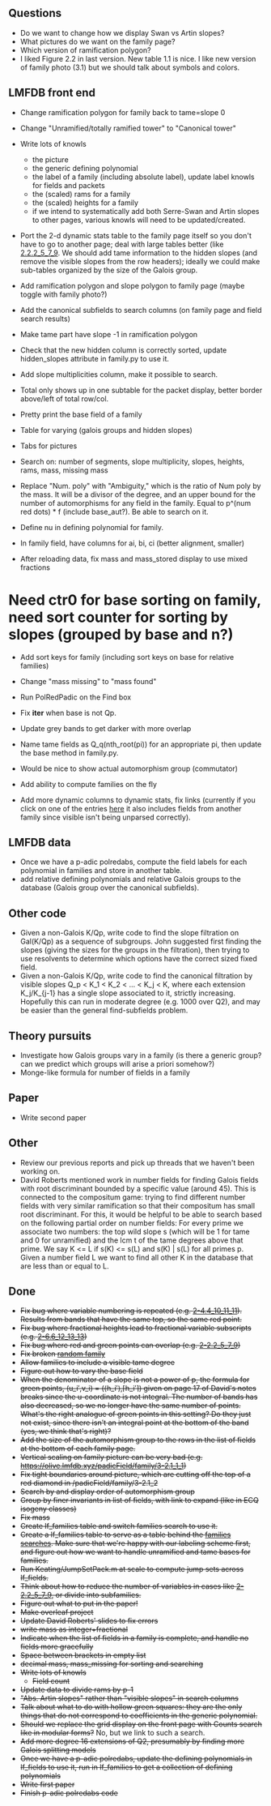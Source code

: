 
## Questions

 * Do we want to change how we display Swan vs Artin slopes?
 * What pictures do we want on the family page?
 * Which version of ramification polygon?
* I liked Figure 2.2 in last version.  New table 1.1 is nice.  I like new version of family photo (3.1) but we should talk about symbols and colors.

## LMFDB front end

 * Change ramification polygon for family back to tame=slope 0
 * Change "Unramified/totally ramified tower" to "Canonical tower"
 * Write lots of knowls
   * the picture
   * the generic defining polynomial
   * the label of a family (including absolute label), update label knowls for fields and packets
   * the (scaled) rams for a family
   * the (scaled) heights for a family
   * if we intend to systematically add both Serre-Swan and Artin slopes to other pages, various knowls will need to be updated/created.

 * Port the 2-d dynamic stats table to the family page itself so you don't have to go to another page; deal with large tables better (like [2.2.2_5_7_9](https://olive.lmfdb.xyz/padicField/dynamic_stats?p=2&n=16&visible_quantifier=exactly&visible=[2,+7%2F2,+9%2F2,+11%2F2]&col1=slopes&totals1=yes&col2=galois_label&totals2=yes&proportions=none).  We should add tame information to the hidden slopes (and remove the visible slopes from the row headers); ideally we could make sub-tables organized by the size of the Galois group.
 * Add ramification polygon and slope polygon to family page (maybe toggle with family photo?)
 * Add the canonical subfields to search columns (on family page and field search results)
 * Make tame part have slope -1 in ramification polygon
 * Check that the new hidden column is correctly sorted, update hidden_slopes attribute in family.py to use it.
 * Add slope multiplicities column, make it possible to search.
 * Total only shows up in one subtable for the packet display, better border above/left of total row/col.
 * Pretty print the base field of a family
 * Table for varying (galois groups and hidden slopes)
 * Tabs for pictures
 * Search on: number of segments, slope multiplicity, slopes, heights, rams, mass, missing mass
 * Replace "Num. poly" with "Ambiguity," which is the ratio of Num poly by the mass.  It will be a divisor of the degree, and an upper bound for the number of automorphisms for any field in the family.  Equal to p^(num red dots) * f (include base_aut?).  Be able to search on it.
 * Define nu in defining polynomial for family.
 * In family field, have columns for ai, bi, ci (better alignment, smaller)
 * After reloading data, fix mass and mass_stored display to use mixed fractions
 # Need ctr0 for base sorting on family, need sort counter for sorting by slopes (grouped by base and n?)
 * Add sort keys for family (including sort keys on base for relative families)
 * Change "mass missing" to "mass found"
 * Run PolRedPadic on the Find box

 * Fix __iter__ when base is not Qp.
 * Update grey bands to get darker with more overlap
 * Name tame fields as Q_q(nth_root(pi)) for an appropriate pi, then update the base method in family.py.
 * Would be nice to show actual automorphism group (commutator)
 * Add ability to compute families on the fly
 * Add more dynamic columns to dynamic stats, fix links (currently if you click on one of the entries [here](https://olive.lmfdb.xyz/padicField/dynamic_stats?p=2&n=8&visible_quantifier=exactly&visible=[2,+3,+17%2F4]&col1=slopes&totals1=yes&col2=galois_label&totals2=yes&proportions=none) it also includes fields from another family since visible isn't being unparsed correctly).


## LMFDB data

 * Once we have a p-adic polredabs, compute the field labels for each polynomial in families and store in another table.
 * add relative defining polynomials and relative Galois groups to the database (Galois group over the canonical subfields).

## Other code

 * Given a non-Galois K/Qp, write code to find the slope filtration on Gal(K/Qp) as a sequence of subgroups.  John suggested first finding the slopes (giving the sizes for the groups in the filtration), then trying to use resolvents to determine which options have the correct sized fixed field.
 * Given a non-Galois K/Qp, write code to find the canonical filtration by visible slopes Q_p < K_1 < K_2 < ... < K_j < K, where each extension K_j/K_{j-1} has a single slope associated to it, strictly increasing.  Hopefully this can run in moderate degree (e.g. 1000 over Q2), and may be easier than the general find-subfields problem.

## Theory pursuits

 * Investigate how Galois groups vary in a family (is there a generic group?  can we predict which groups will arise a priori somehow?)
  * Monge-like formula for number of fields in a family

## Paper

 * Write second paper

## Other

 * Review our previous reports and pick up threads that we haven't been working on.
 * David Roberts mentioned work in number fields for finding Galois fields with root discriminant bounded by a specific value (around 45).  This is connected to the compositum game: trying to find different number fields with very similar ramification so that their compositum has small root discriminant.  For this, it would be helpful to be able to search based on the following partial order on number fields: For every prime we associate two numbers: the top wild slope s (which will be 1 for tame and 0 for unramified) and the lcm t of the tame degrees above that prime.  We say K <= L if s(K) <= s(L) and s(K) | s(L) for all primes p.  Given a number field L we want to find all other K in the database that are less than or equal to L.

## Done

 * ~~Fix bug where variable numbering is repeated (e.g. [2-4.4_10_11_11](https://olive.lmfdb.xyz/padicField/family/2-4.4_10_11_11)).  Results from bands that have the same top, so the same red point.~~
 * ~~Fix bug where fractional heights lead to fractional variable subscripts (e.g. [2-6.6_12_13_13](https://olive.lmfdb.xyz/padicField/family/2-6.6_12_13_13))~~
 * ~~Fix bug where red and green points can overlap (e.g. [2-2.2_5_7_9](https://olive.lmfdb.xyz/padicField/family/2-2.2_5_7_9))~~
 * ~~Fix broken [random family](https://olive.lmfdb.xyz/padicField/families/?n=8&search_type=Random)~~
 * ~~Allow families to include a visible tame degree~~
 * ~~Figure out how to vary the base field~~
 * ~~When the denominator of a slope is not a power of p, the formula for green points, (u_i′,v_i) = (⟨h_i′⟩,⌈h_i′⌉) given on page 17 of David's notes breaks since the u-coordinate is not integral.  The number of bands has also decreased, so we no longer have the same number of points.  What's the right analogue of green points in this setting?  Do they just not exist, since there isn't an integral point at the bottom of the band (yes, we think that's right)?~~
 * ~~Add the size of the automorphism group to the rows in the list of fields at the bottom of each family page.~~
 * ~~Vertical scaling on family picture can be very bad (e.g. https://olive.lmfdb.xyz/padicField/family/3-2.1_1_1)~~
 * ~~Fix tight boundaries around picture, which are cutting off the top of a red diamond in /padicField/family/3-2.1_2~~
 * ~~Search by and display order of automorphism group~~
 * ~~Group by finer invariants in list of fields, with link to expand (like in ECQ isogeny classes)~~
 * ~~Fix mass~~
 * ~~Create lf_families table and switch families search to use it.~~
 * ~~Create a lf_families table to serve as a table behind the [families searches](https://olive.lmfdb.xyz/padicField/families/).  Make sure that we're happy with our labeling scheme first, and figure out how we want to handle unramified and tame bases for families.~~
 * ~~Run Keating/JumpSetPack.m at scale to compute jump sets across lf_fields.~~
 * ~~Think about how to reduce the number of variables in cases like [2-2.2_5_7_9](https://olive.lmfdb.xyz/padicField/family/2-2.2_5_7_9), or divide into subfamilies.~~
 * ~~Figure out what to put in the paper!~~
 * ~~Make overleaf project~~
 * ~~Update David Roberts' slides to fix errors~~
 * ~~write mass as integer+fractional~~
 * ~~Indicate when the list of fields in a family is complete, and handle no fields more gracefully~~
 * ~~Space between brackets in empty list~~
 * ~~decimal mass, mass_missing for sorting and searching~~
 * ~~Write lots of knowls~~
   * ~~Field count~~
 * ~~Update data to divide rams by p-1~~
 * ~~"Abs. Artin slopes" rather than "visible slopes" in search columns~~
 * ~~Talk about what to do with hollow green squares: they are the only things that do not correspond to coefficients in the generic polynomial.~~
 * ~~Should we replace the grid display on the front page with Counts search like in modular forms?~~ No, but we link to such a search.
 * ~~Add more degree 16 extensions of Q2, presumably by finding more Galois splitting models~~
 * ~~Once we have a p-adic polredabs, update the defining polynomials in lf_fields to use it, run in lf_families to get a collection of defining polynomials~~
 * ~~Write first paper~~
 * ~~Finish p-adic polredabs code~~
